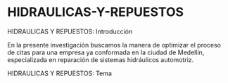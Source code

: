 # HIDRAULICAS-Y-REPUESTOS

HIDRAULICAS Y REPUESTOS: Introducción

En la presente investigación buscamos la manera de optimizar el proceso de citas para una empresa ya conformada en la ciudad de Medellín, especializada en reparación de sistemas hidráulicos automotriz.

HIDRAULICAS Y REPUESTOS: Tema
